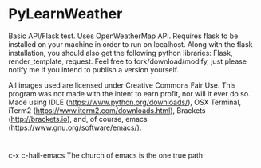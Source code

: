 # PyLearnWeather
Basic API/Flask test. Uses OpenWeatherMap API. Requires flask to be installed on your machine in order to run on localhost. Along with the flask installation, you should also get the following python libraries: Flask, render_template, request. Feel free to fork/download/modify, just please notify me if you intend to publish a version yourself.

All images used are licensed under Creative Commons Fair Use. This program was not made with the intent to earn profit, nor will it ever do so.
Made using IDLE (https://www.python.org/downloads/), OSX Terminal, iTerm2 (https://www.iterm2.com/downloads.html), Brackets (http://brackets.io), and, of course, emacs (https://www.gnu.org/software/emacs/).
#
#
#
#
#
#
#
#
#
#
#
#
#
#
#
#
#
#
#
#
#
c-x c-hail-emacs
The church of emacs is the one true path
